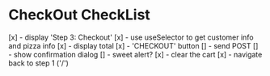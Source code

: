 # CheckOut CheckList
[x] - display 'Step 3: Checkout'
[x] - use useSelector to get customer info and pizza info
[x] - display total
[x] - 'CHECKOUT' button
    [] - send POST
    [] - show confirmation dialog
        [] - sweet alert?
    [x] - clear the cart
    [x] - navigate back to step 1 ('/')
